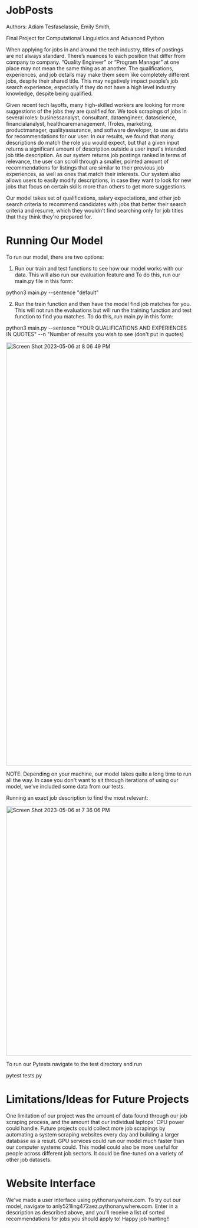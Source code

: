 # JobPosts
Authors: Adiam Tesfaselassie, Emily Smith, 

Final Project for Computational Linguistics and Advanced Python


When applying for jobs in and around the tech industry, titles of postings are not always standard. There’s nuances to each position that differ from company to company. “Quality Engineer” or “Program Manager” at one place may not mean the same thing as at another. The qualifications, experiences, and job details may make them seem like completely different jobs, despite their shared title. This may negatively impact people’s job search experience, especially if they do not have a high level industry knowledge, despite being qualified. 

Given recent tech layoffs, many high-skilled workers are looking for more suggestions of the jobs they are qualified for. We took scrapings of jobs in several roles: businessanalyst, consultant, dataengineer, datascience, financialanalyst, healthcaremanagement, ITroles, marketing, productmanager, qualityassurance, and software developer, to use as data for recommendations for our user. In our results, we found that many descriptions do match the role you would expect, but that a given input returns a significant amount of description outside a user input's intended job title description. As our system returns job postings ranked in terms of relevance, the user can scroll through a smaller, pointed amount of recommendations for listings that are similar to their previous job experiences, as well as ones that match their interests. Our system also allows users to easily modify descriptions, in case they want to look for new jobs that focus on certain skills more than others to get more suggestions.

Our model takes set of qualifications, salary expectations, and other job search criteria to recommend candidates with jobs that better their search criteria and resume, which they wouldn't find searching only for job titles that they think they're prepared for.

# Running Our Model

To run our model, there are two options: 

1. Run our train and test functions to see how our model works with our data. This will also run our evaluation feature and To do this, run our main.py file in this form:

python3 main.py --sentence "default"

2. Run the train function and then have the model find job matches for you. This will not run the evaluations but will run the training function and test function to find you matches. To do this, run main.py in this form:

python3 main.py --sentence "YOUR QUALIFICATIONS AND EXPERIENCES IN QUOTES" --n "Number of results you wish to see (don't put in quotes)

<img width="1146" alt="Screen Shot 2023-05-06 at 8 06 49 PM" src="https://user-images.githubusercontent.com/91433035/236651231-f0261b11-2e64-438b-95b6-715f92121878.png">

NOTE: Depending on your machine, our model takes quite a long time to run all the way. In case you don't want to sit through iterations of using our model, we've included some data from our tests.

Running an exact job description to find the most relevant:

<img width="676" alt="Screen Shot 2023-05-06 at 7 36 06 PM" src="https://user-images.githubusercontent.com/91433035/236650492-034b84b9-c22b-4095-9343-329341a2258e.png">


To run our Pytests navigate to the test directory and run

pytest tests.py


# Limitations/Ideas for Future Projects

One limitation of our project was the amount of data found through our job scraping process, and the amount that our individual laptops' CPU power could handle. Future projects could collect more job scrapings by automating a system scraping websites every day and building a larger database as a result. GPU services could run our model much faster than our computer systems could. This model could also be more useful for people across different job sectors. It could be fine-tuned on a variety of other job datasets.

# Website Interface

We've made a user interface using pythonanywhere.com. To try out our model, navigate to anly521ling472aez.pythonanywhere.com. Enter in a description as described above, and you'll receive a list of sorted recommendations for jobs you should apply to! Happy job hunting!!




